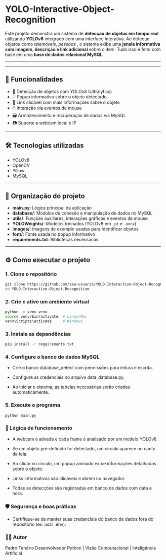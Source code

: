 # YOLO-Interactive-Object-Recognition

Este projeto demonstra um sistema de **detecção de objetos em tempo real** utilizando **YOLOv8** integrado com uma interface interativa. Ao detectar objetos como *telemóveis*, *pessoas* , o sistema exibe uma **janela informativa com imagem, descrição e link adicional** sobre o item. Tudo isso é feito com base em uma **base de dados relacional MySQL**.

---

<!-- ## 📸 Demonstração

> *Um exemplo visual pode ser adicionado aqui, como um GIF curto ou imagem da aplicação em execução.* -->

---

## 🚀 Funcionalidades

- 🎯 Detecção de objetos com YOLOv8 (Ultralytics)
- 💡 Popup informativo sobre o objeto detectado
- 🔗 Link clicável com mais informações sobre o objeto
- 🖱️ Interação via eventos de mouse
- 🗃️ Armazenamento e recuperação de dados via MySQL
- 📷 Suporte a webcam local e IP

---

## 🛠️ Tecnologias utilizadas

- YOLOv8
- OpenCV
- Pillow
- MySQL


---

## 📂 Organização do projeto

- **main.py**: Lógica principal da aplicação
- **database/**: Módulos de conexão e manipulação de dados no MySQL
- **utils/**: Funções auxiliares, interações gráficas e eventos de mouse
- **YOLOWeights/**: Modelos treinados (YOLOv8 em `.pt` e `.onnx`)
- **images/**: Imagens de exemplo usadas para identificar objetos
- **font/**: Fonte usada no popup informativo
- **requirements.txt**: Bibliotecas necessárias

---

## ⚙️ Como executar o projeto


### 1. Clone o repositório

```bash
git clone https://github.com/seu-usuario/YOLO-Interactive-Object-Recognition.git
cd YOLO-Interactive-Object-Recognition
```

### 2. Crie e ative um ambiente virtual

```bash
python -m venv venv
source venv/bin/activate  # Linux/Mac
venv\Scripts\activate     # Windows
```

### 3. Instale as dependências

```bash
pip install -r requirements.txt
```

### 4. Configure o banco de dados MySQL

- Crie o banco database_detect com permissões para leitura e escrita.

- Configure as credenciais no arquivo data_database.py.

- Ao iniciar o sistema, as tabelas necessárias serão criadas automaticamente.

### 5. Execute o programa

```bash
python main.py
```

### 🧠 Lógica de funcionamento

- A webcam é ativada e cada frame é analisado por um modelo YOLOv8.

- Se um objeto pré-definido for detectado, um círculo aparece no canto da tela.

- Ao clicar no círculo, um popup animado exibe informações detalhadas sobre o objeto.

- Links informativos são clicáveis e abrem no navegador.

- Todas as detecções são registradas em banco de dados com data e hora.

### 🛡️ Segurança e boas práticas

- Certifique-se de manter suas credenciais do banco de dados fora do repositório (ex: usar .env).


### 👨‍💻 Autor

Pedro Tenório
Desenvolvedor Python | Visão Computacional | Inteligência Artificial